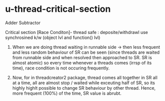 # u-thread-critical-section
Adder Subtractor

Critical section [Race Conditon]- thread safe : deposite/withdrawl use synchrosined k/w (object lvl and function() lvl)

1. When we are doing thread waiting in runnable side -> then less frequent and less random behaviour of SR
   can be seen (since threads are waited from runnable side and when resolved then approached to SR. SR is almost atomic)
   so every time whenever a threads comes (irrsp of its time), race condition is not occuring frequently.

2. Now, for in threadcreator2 package, thread comes all together in SR all at a time, all are almost stop / waited while 
   exceuting half of SR, so its highly highlt possible to change SR behaviour by other thread. Hence, more frequent (100%)
   of the time, SR value is abrubt.